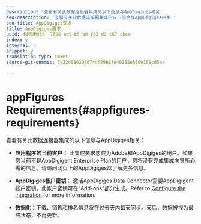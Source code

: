 ```yaml
---
description: '查看有关此数据连接器集成的以下信息与AppDigiges相关 '
seo-description: '查看有关此数据连接器集成的以下信息与AppDigiges相关 '
seo-title: AppDigiges要求
title: AppDigiges要求
uuid: dd费用95b -7698-ad9-b5 b0-f63 d9 c67 cbed
index: y
internal: n
snippet: y
translation-type: tm+mt
source-git-commit: 5e22d080398d74df29b1f849258e6500168cd5aa

---
```



# appFigures Requirements{#appfigures-requirements}

查看有关此数据连接器集成的以下信息与AppDigiges相关：

* **应用程序的当前客户：** 此集成要求您成为Adobe和AppDigiges的用户。如果您当前不是AppDigigent Enterprise Plan的用户，您将没有完成集成向导所必需的信息。请访问网页上的AppDigiges以了解更多信息。
* **AppDigiges帐户密钥：** 激活AppDigiges Data Connector需要AppDigigent帐户密钥。此帐户密钥可在“Add-ons”部分生成。Refer to [Configure the Integration](../../appfigures-overview/t-appfigures-integration.md#task-72b844fe0f7a44d9acf3eb8f9f7ecb5a) for more information.

* **数据化**：下载、销售和排名信息将在过去天内每天同步。天后，数据被视为最终状态，不再更新。

